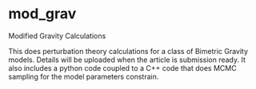 # mod_grav
Modified Gravity Calculations

This does perturbation theory calculations for a class of Bimetric Gravity models. Details will be uploaded when the article is submission ready.
It also includes a python code coupled to a C++ code that does MCMC sampling for the model parameters constrain.
